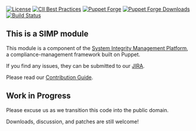 [![License](https://img.shields.io/:license-apache-blue.svg)](http://www.apache.org/licenses/LICENSE-2.0.html)
[![CII Best Practices](https://bestpractices.coreinfrastructure.org/projects/73/badge)](https://bestpractices.coreinfrastructure.org/projects/73)
[![Puppet Forge](https://img.shields.io/puppetforge/v/simp/simp_openldap.svg)](https://forge.puppetlabs.com/simp/simp_openldap)
[![Puppet Forge Downloads](https://img.shields.io/puppetforge/dt/simp/simp_openldap.svg)](https://forge.puppetlabs.com/simp/simp_openldap)
[![Build Status](https://travis-ci.org/simp/pupmod-simp-simp_openldap.svg)](https://travis-ci.org/simp/pupmod-simp-simp_openldap)

## This is a SIMP module

This module is a component of the [System Integrity Management Platform](https://simp-project.com),
a compliance-management framework built on Puppet.

If you find any issues, they can be submitted to our [JIRA](https://simp-project.atlassian.net/).

Please read our [Contribution Guide](https://simp.readthedocs.io/en/stable/contributors_guide/index.html).

## Work in Progress

Please excuse us as we transition this code into the public domain.

Downloads, discussion, and patches are still welcome!
